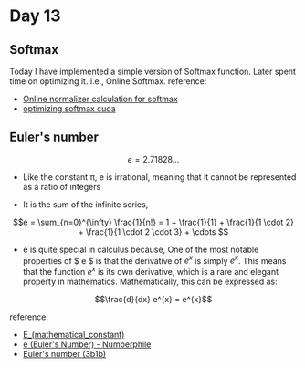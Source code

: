 
# Day 13
## Softmax
Today I have implemented a simple version of Softmax function.
Later spent time on optimizing it. i.e., Online Softmax.
reference:
- [Online normalizer calculation for softmax](https://arxiv.org/pdf/1805.02867)
- [optimizing softmax cuda](https://maharshi.bearblog.dev/optimizing-softmax-cuda/)

## Euler's number

$$e = 2.71828...$$

- Like the constant π, e is irrational, meaning that it cannot be represented as a ratio of integers

- It is the sum of the infinite series,

$$e = \sum_{n=0}^{\infty} \frac{1}{n!} = 1 + \frac{1}{1} + \frac{1}{1 \cdot 2} + \frac{1}{1 \cdot 2 \cdot 3} + \cdots $$

- e is quite special in calculus because,
One of the most notable properties of $ e $ is that the derivative of $e^x$ is simply $e^x$. This means that the function $e^x$ is its own derivative, which is a rare and elegant property in mathematics. Mathematically, this can be expressed as:

$$\frac{d}{dx} e^{x} = e^{x}$$

reference:
- [E_(mathematical_constant)](https://en.wikipedia.org/wiki/E_(mathematical_constant))
- [e (Euler's Number) - Numberphile](https://www.youtube.com/watch?v=AuA2EAgAegE)
- [Euler's number (3b1b)](https://www.youtube.com/watch?v=m2MIpDrF7Es)